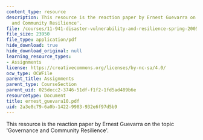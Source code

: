 ```yaml
---
content_type: resource
description: This resource is the reaction paper by Ernest Guevarra on the topic 'Governance
  and Community Resilience'.
file: /courses/11-941-disaster-vulnerability-and-resilience-spring-2005/2a3e8c796a0b14229983932e6f97d5b9_ernest_guevara10.pdf
file_size: 23950
file_type: application/pdf
hide_download: true
hide_download_original: null
learning_resource_types:
- Assignments
license: https://creativecommons.org/licenses/by-nc-sa/4.0/
ocw_type: OCWFile
parent_title: Assignments
parent_type: CourseSection
parent_uid: 025decc2-3746-51df-f1f2-1fd5ad489b6e
resourcetype: Document
title: ernest_guevara10.pdf
uid: 2a3e8c79-6a0b-1422-9983-932e6f97d5b9
---
```

This resource is the reaction paper by Ernest Guevarra on the topic 'Governance and Community Resilience'.